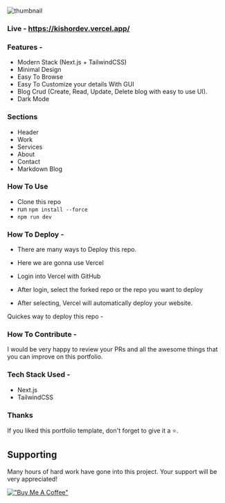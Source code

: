 ![thumbnail](https://res.cloudinary.com/drmjevfh8/image/upload/v1741985606/SHOWCASE_nwvebo.png)

### Live - https://kishordev.vercel.app/

### Features - 

- Modern Stack (Next.js + TailwindCSS)
- Minimal Design
- Easy To Browse
- Easy To Customize your details With GUI
- Blog Crud (Create, Read, Update, Delete blog with easy to use UI).
- Dark Mode


### Sections

- Header
- Work
- Services
- About
- Contact
- Markdown Blog


### How To Use

- Clone this repo
- run `npm install --force`
- `npm run dev`


### How To Deploy - 

- There are many ways to Deploy this repo.

- Here we are gonna use Vercel

- Login into Vercel with GitHub

- After login, select the forked repo or the repo you want to deploy

- After selecting, Vercel will automatically deploy your website.

Quickes way to deploy this repo - 

### How To Contribute - 

I would be very happy to review your PRs and all the awesome things that you can improve on this portfolio.


### Tech Stack Used - 
- Next.js
- TailwindCSS


### Thanks

If you liked this portfolio template, don't forget to give it a ⭐.


## Supporting
Many hours of hard work have gone into this project. Your support will be very appreciated!

[!["Buy Me A Coffee"](https://www.buymeacoffee.com/assets/img/custom_images/orange_img.png)](https://www.buymeacoffee.com/kishordev)






